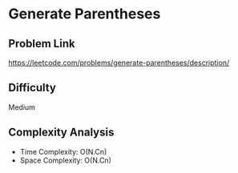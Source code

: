 # Generate Parentheses



## Problem Link

https://leetcode.com/problems/generate-parentheses/description/



## Difficulty

Medium

## Complexity Analysis

* Time Complexity: O(N.Cn)
* Space Complexity: O(N.Cn)
